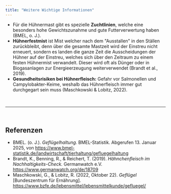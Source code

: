 ```yaml
---
title: "Weitere Wichtige Informationen"
---
```


- Für die Hühnermast gibt es spezielle **Zuchtlinien**, welche eine besonders hohe Gewichtszunahme und gute Futterverwertung haben (BMEL, o. J.).
- **Hühnerfestmist** ist Mist welcher nach dem "Ausstallen" in den Ställen zurückbleibt, denn über die gesamte Mastzeit wird der Einstreu nicht erneuert, sondern es landen die ganze Zeit die Ausscheidungen der Hühner auf der Einstreu, welches sich über den Zeitraum zu einem festen Hühnermist verwandelt. Dieser wird oft als Dünger oder in Biogasanlagen zur Energieerzeugung weiterverwendet (Brandt et al., 2019). 
- **Gesundheitsrisiken bei Hühnerfleisch:** Gefahr vor Salmonellen und Campylobakter-Keime, weshalb das Hühnerfleisch immer gut durchgegart sein muss (Maschkowski & Lobitz, 2022). 



<br>

---

<br> 

## Referenzen
- BMEL. (o. J.). *Geflügelhaltung.* BMEL-Statistik. Abgerufen 13. Januar 2025, von <https://www.bmel-statistik.de/landwirtschaft/tierhaltung/gefluegelhaltung>
- Brandt, K., Benning, R., & Reichert, T. (2019). *Hähnchenfleisch im Nachhaltigkeits-Check.* Germanwatch e.V. <https://www.germanwatch.org/de/18709>
- Maschkowski, G., & Lobitz, R. (2022, Oktober 22). *Geflügel* [Bundeszentrum für Ernährung]. <https://www.bzfe.de/lebensmittel/lebensmittelkunde/gefluegel/>
